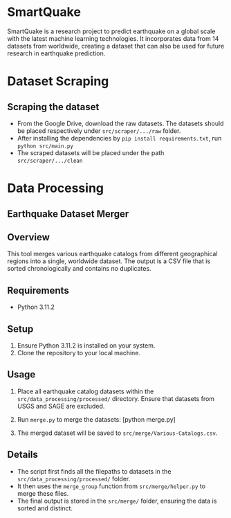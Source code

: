 # SmartQuake

SmartQuake is a research project to predict earthquake on a global scale with the latest machine learning technologies. It incorporates data from 14 datasets from worldwide, creating a dataset that can also be used for future research in earthquake prediction. 

# Dataset Scraping

## Scraping the dataset
- From the Google Drive, download the raw datasets. The datasets should be placed respectively under `src/scraper/.../raw` folder.
- After installing the dependencies by `pip install requirements.txt`, run `python src/main.py`
- The scraped datasets will be placed under the path `src/scraper/.../clean`

# Data Processing

## Earthquake Dataset Merger

## Overview
This tool merges various earthquake catalogs from different geographical regions into a single, worldwide dataset. The output is a CSV file that is sorted chronologically and contains no duplicates.

## Requirements
- Python 3.11.2

## Setup
1. Ensure Python 3.11.2 is installed on your system.
2. Clone the repository to your local machine.

## Usage
1. Place all earthquake catalog datasets within the `src/data_processing/processed/` directory. Ensure that datasets from USGS and SAGE are excluded.

2. Run `merge.py` to merge the datasets:  [python merge.py]

3. The merged dataset will be saved to `src/merge/Various-Catalogs.csv`.

## Details
- The script first finds all the filepaths to datasets in the `src/data_processing/processed/` folder.
- It then uses the `merge_group` function from `src/merge/helper.py` to merge these files.
- The final output is stored in the `src/merge/` folder, ensuring the data is sorted and distinct.
